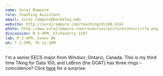```yaml
---
name: Suraj Rampure
role: Teaching Assistant
email: suraj.rampure@berkeley.edu
website: http://surajrampure.com/teaching/ds100.html
photo: http://www.surajrampure.com/resources/pictures/miscircle.png
discussion: W 3-4PM, Etcheverry 3107
lab: M 3-4PM, Evans B6
oh: T 2-3PM, Th 12-1PM
---
```


I'm a senior EECS major from Windsor, Ontario, Canada. This is my third time TAing for Data 100, and LeBron (the GOAT) has three rings – coincidence? Click [here](http://www.surajrampure.com/resources/pictures/me_dancing.gif) for a surprise.
